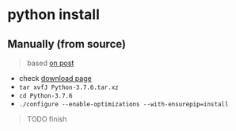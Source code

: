 # python install

## Manually (from source)

> based [on post](https://realpython.com/installing-python/)

* check [download page](https://www.python.org/downloads/release/python-376/)
* `tar xvfJ Python-3.7.6.tar.xz`
* `cd Python-3.7.6`
* `./configure --enable-optimizations --with-ensurepip=install`

>TODO finish

